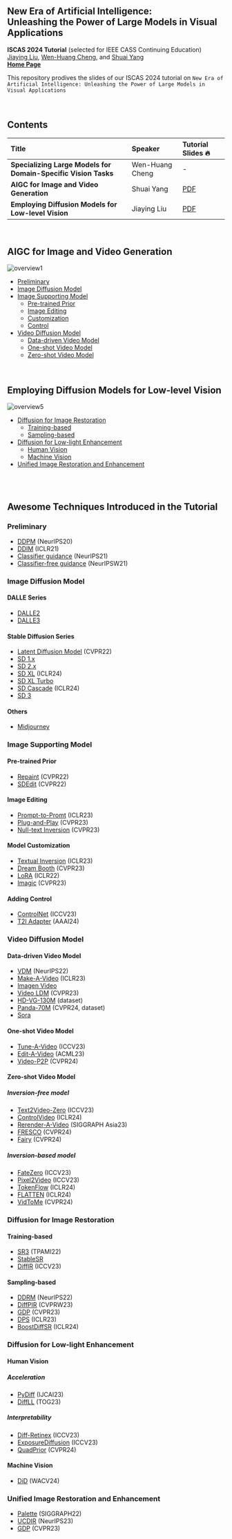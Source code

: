 ## New Era of Artificial Intelligence: <br> Unleashing the Power of Large Models in Visual Applications

**ISCAS 2024 Tutorial** (selected for IEEE CASS Continuing Education) <br>
[Jiaying Liu](http://www.wict.pku.edu.cn/struct/people/liujiaying.html), [Wen-Huang Cheng](https://www.csie.ntu.edu.tw/~wenhuang/), and [Shuai Yang](https://williamyang1991.github.io/)<br>
[**Home Page**](https://williamyang1991.github.io/projects/ISCAS2024/index.html) <br>

This repository prodives the slides of our ISCAS 2024 tutorial on `New Era of Artificial Intelligence: Unleashing the Power of Large Models in Visual Applications`

<br>

## Contents

| Title | Speaker | Tutorial Slides 🔥
| :--- | :---------- | :---
|**Specializing Large Models for Domain-Specific Vision Tasks** | Wen-Huang Cheng | -
|**AIGC for Image and Video Generation**  | Shuai Yang | [PDF](https://github.com/williamyang1991/ISCAS_Tutorial/blob/main/JiayingLiu_ISCAS-2024_Tutorial-Restoration-share.pdf)
|**Employing Diffusion Models for Low-level Vision** | Jiaying Liu | [PDF](https://github.com/williamyang1991/ISCAS_Tutorial/blob/main/ShuaiYang_ISCAS-2024_Tutorial-Generation-share.pdf)

<br>


## AIGC for Image and Video Generation

![overview1](https://github.com/williamyang1991/ISCAS_Tutorial/assets/18130694/8d630440-d424-4ceb-bf7c-013e22669d89)

- [Preliminary](#preliminary)
- [Image Diffusion Model](#image-diffusion-model)
- [Image Supporting Model](#image-supporting-model)
  - [Pre-trained Prior](#pre-trained-prior)
  - [Image Editing](#image-editing)
  - [Customization](#model-customization)
  - [Control](#adding-control)
- [Video Diffusion Model](#video-diffusion-model)
  - [Data-driven Video Model](#data-driven-video-model)
  - [One-shot Video Model](#one-shot-video-model)
  - [Zero-shot Video Model](#zero-shot-video-model)

<br>

## Employing Diffusion Models for Low-level Vision

![overview5](https://github.com/williamyang1991/ISCAS_Tutorial/assets/18130694/e06f7d2d-8117-4032-8002-da233fcc1268)

- [Diffusion for Image Restoration](#diffusion-for-image-restoration)
  - [Training-based](#training-based)
  - [Sampling-based](#sampling-based)
- [Diffusion for Low-light Enhancement](#diffusion-for-low-light-enhancement)
  - [Human Vision](#human-vision)
  - [Machine Vision](#machine-vision)
- [Unified Image Restoration and Enhancement](#unified-image-restoration-and-enhancement)

<br><br>

## Awesome Techniques Introduced in the Tutorial

### Preliminary
- [DDPM](https://hojonathanho.github.io/diffusion/) (NeurIPS20)
- [DDIM](https://github.com/ermongroup/ddim) (ICLR21)
- [Classifier guidance](https://github.com/openai/guided-diffusion) (NeurIPS21)
- [Classifier-free guidance](https://arxiv.org/abs/2207.12598) (NeurIPSW21)
### Image Diffusion Model
#### DALLE Series
- [DALLE2](https://openai.com/dall-e-2/)
- [DALLE3](https://openai.com/index/dall-e-3/)
#### Stable Diffusion Series
- [Latent Diffusion Model](https://github.com/CompVis/latent-diffusion) (CVPR22)
- [SD 1.x](https://github.com/runwayml/stable-diffusion)
- [SD 2.x](https://github.com/Stability-AI/stablediffusion)
- [SD XL](https://huggingface.co/stabilityai/stable-diffusion-xl-base-1.0) (ICLR24)
- [SD XL Turbo](https://huggingface.co/stabilityai/sdxl-turbo)
- [SD Cascade](https://github.com/Stability-AI/StableCascade) (ICLR24)
- [SD 3](https://stability.ai/news/stable-diffusion-3)
#### Others
- [Midjourney](https://www.midjourney.com/home)
### Image Supporting Model
#### Pre-trained Prior
- [Repaint](https://sde-image-editing.github.io/) (CVPR22)
- [SDEdit](https://github.com/andreas128/RePaint) (CVPR22)
#### Image Editing
- [Prompt-to-Promt](https://github.com/google/prompt-to-prompt) (ICLR23)
- [Plug-and-Play](https://pnp-diffusion.github.io/) (CVPR23)
- [Null-text Inversion](https://null-text-inversion.github.io/) (CVPR23)
#### Model Customization
- [Textual Inversion](https://textual-inversion.github.io/) (ICLR23)
- [Dream Booth](https://dreambooth.github.io/) (CVPR23)
- [LoRA](https://github.com/cloneofsimo/lora) (ICLR22)
- [Imagic](https://imagic-editing.github.io/) (CVPR23)
#### Adding Control
- [ControlNet](https://github.com/lllyasviel/ControlNet) (ICCV23)
- [T2I Adapter](https://github.com/TencentARC/T2I-Adapter) (AAAI24)
### Video Diffusion Model
#### Data-driven Video Model
- [VDM](https://video-diffusion.github.io/) (NeurIPS22)
- [Make-A-Video](https://makeavideo.studio/) (ICLR23)
- [Imagen Video](https://imagen.research.google/video/) 
- [Video LDM](https://research.nvidia.com/labs/toronto-ai/VideoLDM/) (CVPR23)
- [HD-VG-130M](https://github.com/daooshee/HD-VG-130M) (dataset)
- [Panda-70M](https://snap-research.github.io/Panda-70M/) (CVPR24, dataset)
- [Sora](https://openai.com/index/sora/)
#### One-shot Video Model
- [Tune-A-Video](https://github.com/showlab/Tune-A-Video) (ICCV23)
- [Edit-A-Video](https://edit-a-video.github.io/) (ACML23)
- [Video-P2P](https://video-p2p.github.io/) (CVPR24)
#### Zero-shot Video Model
##### Inversion-free model
- [Text2Video-Zero](https://github.com/Picsart-AI-Research/Text2Video-Zero) (ICCV23)
- [ControlVideo](https://github.com/YBYBZhang/ControlVideo) (ICLR24)
- [Rerender-A-Video](https://www.mmlab-ntu.com/project/rerender/) (SIGGRAPH Asia23)
- [FRESCO](https://www.mmlab-ntu.com/project/fresco/) (CVPR24)
- [Fairy](https://fairy-video2video.github.io/) (CVPR24)
##### Inversion-based model
- [FateZero](https://github.com/ChenyangQiQi/FateZero) (ICCV23)
- [Pixel2Video](https://duyguceylan.github.io/pix2video.github.io/) (ICCV23)
- [TokenFlow](https://diffusion-tokenflow.github.io/) (ICLR24)
- [FLATTEN](https://flatten-video-editing.github.io/) (ICLR24)
- [VidToMe](https://vidtome-diffusion.github.io/) (CVPR24)


### Diffusion for Image Restoration
#### Training-based
- [SR3](https://iterative-refinement.github.io/) (TPAMI22)
- [StableSR](https://iceclear.github.io/projects/stablesr/)
- [DiffIR](https://github.com/Zj-BinXia/DiffIR) (ICCV23)
#### Sampling-based
- [DDRM](https://ddrm-ml.github.io/) (NeurIPS22)
- [DiffPIR](https://yuanzhi-zhu.github.io/DiffPIR/) (CVPRW23)
- [GDP](https://generativediffusionprior.github.io/) (CVPR23)
- [DPS](https://dps2022.github.io/diffusion-posterior-sampling-page/) (ICLR23)
- [BoostDiffSR](https://arxiv.org/abs/2305.15357) (ICLR24)
### Diffusion for Low-light Enhancement
#### Human Vision
##### Acceleration
- [PyDiff](https://github.com/limuloo/PyDIff) (IJCAI23)
- [DiffLL](https://github.com/JianghaiSCU/Diffusion-Low-Light) (TOG23)
##### Interpretability
- [Diff-Retinex](https://arxiv.org/abs/2308.13164) (ICCV23)
- [ExposureDiffusion](https://github.com/wyf0912/ExposureDiffusion) (ICCV23)
- [QuadPrior](https://daooshee.github.io/QuadPrior-Website/) (CVPR24)
#### Machine Vision
- [DiD](https://ccnguyen.github.io/diffusion-in-the-dark/) (WACV24)
### Unified Image Restoration and Enhancement
- [Palette](https://iterative-refinement.github.io/palette/) (SIGGRAPH22)
- [UCDIR](https://zhangyi-3.github.io/project/UCDIR/) (NeurIPS23)
- [GDP](https://generativediffusionprior.github.io/) (CVPR23)


